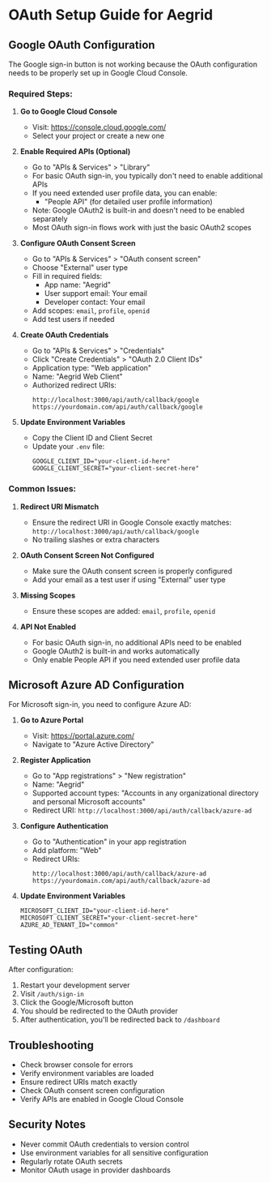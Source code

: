 # OAuth Setup Guide for Aegrid

## Google OAuth Configuration

The Google sign-in button is not working because the OAuth configuration needs to be properly set up in Google Cloud Console.

### Required Steps:

1. **Go to Google Cloud Console**
   - Visit: https://console.cloud.google.com/
   - Select your project or create a new one

2. **Enable Required APIs (Optional)**
   - Go to "APIs & Services" > "Library"
   - For basic OAuth sign-in, you typically don't need to enable additional APIs
   - If you need extended user profile data, you can enable:
     - "People API" (for detailed user profile information)
   - Note: Google OAuth2 is built-in and doesn't need to be enabled separately
   - Most OAuth sign-in flows work with just the basic OAuth2 scopes

3. **Configure OAuth Consent Screen**
   - Go to "APIs & Services" > "OAuth consent screen"
   - Choose "External" user type
   - Fill in required fields:
     - App name: "Aegrid"
     - User support email: Your email
     - Developer contact: Your email
   - Add scopes: `email`, `profile`, `openid`
   - Add test users if needed

4. **Create OAuth Credentials**
   - Go to "APIs & Services" > "Credentials"
   - Click "Create Credentials" > "OAuth 2.0 Client IDs"
   - Application type: "Web application"
   - Name: "Aegrid Web Client"
   - Authorized redirect URIs:
     ```
     http://localhost:3000/api/auth/callback/google
     https://yourdomain.com/api/auth/callback/google
     ```

5. **Update Environment Variables**
   - Copy the Client ID and Client Secret
   - Update your `.env` file:
     ```
     GOOGLE_CLIENT_ID="your-client-id-here"
     GOOGLE_CLIENT_SECRET="your-client-secret-here"
     ```

### Common Issues:

1. **Redirect URI Mismatch**
   - Ensure the redirect URI in Google Console exactly matches: `http://localhost:3000/api/auth/callback/google`
   - No trailing slashes or extra characters

2. **OAuth Consent Screen Not Configured**
   - Make sure the OAuth consent screen is properly configured
   - Add your email as a test user if using "External" user type

3. **Missing Scopes**
   - Ensure these scopes are added: `email`, `profile`, `openid`

4. **API Not Enabled**
   - For basic OAuth sign-in, no additional APIs need to be enabled
   - Google OAuth2 is built-in and works automatically
   - Only enable People API if you need extended user profile data

## Microsoft Azure AD Configuration

For Microsoft sign-in, you need to configure Azure AD:

1. **Go to Azure Portal**
   - Visit: https://portal.azure.com/
   - Navigate to "Azure Active Directory"

2. **Register Application**
   - Go to "App registrations" > "New registration"
   - Name: "Aegrid"
   - Supported account types: "Accounts in any organizational directory and personal Microsoft accounts"
   - Redirect URI: `http://localhost:3000/api/auth/callback/azure-ad`

3. **Configure Authentication**
   - Go to "Authentication" in your app registration
   - Add platform: "Web"
   - Redirect URIs:
     ```
     http://localhost:3000/api/auth/callback/azure-ad
     https://yourdomain.com/api/auth/callback/azure-ad
     ```

4. **Update Environment Variables**
   ```
   MICROSOFT_CLIENT_ID="your-client-id-here"
   MICROSOFT_CLIENT_SECRET="your-client-secret-here"
   AZURE_AD_TENANT_ID="common"
   ```

## Testing OAuth

After configuration:

1. Restart your development server
2. Visit `/auth/sign-in`
3. Click the Google/Microsoft button
4. You should be redirected to the OAuth provider
5. After authentication, you'll be redirected back to `/dashboard`

## Troubleshooting

- Check browser console for errors
- Verify environment variables are loaded
- Ensure redirect URIs match exactly
- Check OAuth consent screen configuration
- Verify APIs are enabled in Google Cloud Console

## Security Notes

- Never commit OAuth credentials to version control
- Use environment variables for all sensitive configuration
- Regularly rotate OAuth secrets
- Monitor OAuth usage in provider dashboards
